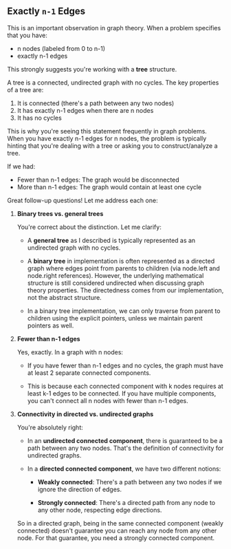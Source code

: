 
## Exactly `n-1` Edges
This is an important observation in graph theory. When a problem specifies that you have:

-   n nodes (labeled from 0 to n-1)
-   exactly n-1 edges

This strongly suggests you're working with a **tree** structure.

A tree is a connected, undirected graph with no cycles. The key properties of a tree are:

1.  It is connected (there's a path between any two nodes)
2.  It has exactly n-1 edges when there are n nodes
3.  It has no cycles

This is why you're seeing this statement frequently in graph problems. When you have exactly n-1 edges for n nodes, the problem is typically hinting that you're dealing with a tree or asking you to construct/analyze a tree.

If we had:

-   Fewer than n-1 edges: The graph would be disconnected
-   More than n-1 edges: The graph would contain at least one cycle

Great follow-up questions! Let me address each one:

1.  **Binary trees vs. general trees**
    
    You're correct about the distinction. Let me clarify:
    
    -   A **general tree** as I described is typically represented as an undirected graph with no cycles.
        
    -   A **binary tree** in implementation is often represented as a directed graph where edges point from parents to children (via node.left and node.right references). However, the underlying mathematical structure is still considered undirected when discussing graph theory properties. The directedness comes from our implementation, not the abstract structure.
        
    -   In a binary tree implementation, we can only traverse from parent to children using the explicit pointers, unless we maintain parent pointers as well.
        
2.  **Fewer than n-1 edges**
    
    Yes, exactly. In a graph with n nodes:
    
    -   If you have fewer than n-1 edges and no cycles, the graph must have at least 2 separate connected components.
        
    -   This is because each connected component with k nodes requires at least k-1 edges to be connected. If you have multiple components, you can't connect all n nodes with fewer than n-1 edges.
        
3.  **Connectivity in directed vs. undirected graphs**
    
    You're absolutely right:
    
    -   In an **undirected connected component**, there is guaranteed to be a path between any two nodes. That's the definition of connectivity for undirected graphs.
        
    -   In a **directed connected component**, we have two different notions:
        
        -   **Weakly connected**: There's a path between any two nodes if we ignore the direction of edges.
            
        -   **Strongly connected**: There's a directed path from any node to any other node, respecting edge directions.
            
    
    So in a directed graph, being in the same connected component (weakly connected) doesn't guarantee you can reach any node from any other node. For that guarantee, you need a strongly connected component.
<!--stackedit_data:
eyJoaXN0b3J5IjpbNDE4NzcwMjY1XX0=
-->